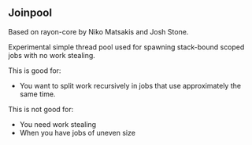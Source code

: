 ## Joinpool

Based on rayon-core by Niko Matsakis and Josh Stone.

Experimental simple thread pool used for spawning stack-bound scoped jobs with no work stealing.

This is good for:

- You want to split work recursively in jobs that use approximately the same time.

This is not good for:

- You need work stealing
- When you have jobs of uneven size
